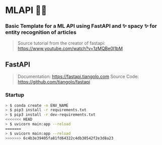 # MLAPI 🚀🚀
### Basic Template for a ML API using FastAPI and ✨ spacy ✨ for entity recognition of articles
> Source tutorial from the creator of fastapi: https://www.youtube.com/watch?v=1zMQBe0l1bM

## FastAPI
> Documentation: https://fastapi.tiangolo.com
> Source Code: https://github.com/tiangolo/fastapi

### Startup
```bash
> $ conda create -n ENV_NAME
> $ pip3 install -r requirements.txt
> $ pip3 install -r dev-requirements.txt
<<<<<<< HEAD
> $ uvicorn main:app --reload
=======
> $ uvicorn main:app --reload     
>>>>>>> 6c4b3e39405fa81fd64322c4db30542f2e3d8a23
```


